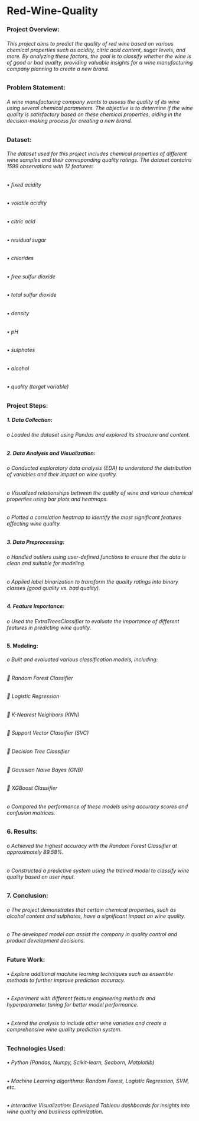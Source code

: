 # Red-Wine-Quality
### Project Overview: 
###### This project aims to predict the quality of red wine based on various chemical properties such as acidity, citric acid content, sugar levels, and more. By analyzing these factors, the goal is to classify whether the wine is of good or bad quality, providing valuable insights for a wine manufacturing company planning to create a new brand.

### Problem Statement: 
###### A wine manufacturing company wants to assess the quality of its wine using several chemical parameters. The objective is to determine if the wine quality is satisfactory based on these chemical properties, aiding in the decision-making process for creating a new brand.

### Dataset: 
###### The dataset used for this project includes chemical properties of different wine samples and their corresponding quality ratings. The dataset contains 1599 observations with 12 features:
###### •	fixed acidity
###### •	volatile acidity
###### •	citric acid
###### •	residual sugar
###### •	chlorides
###### •	free sulfur dioxide
###### •	total sulfur dioxide
###### •	density
###### •	pH
###### •	sulphates
###### •	alcohol
###### •	quality (target variable)


### Project Steps:
##### 1.	Data Collection:
###### o	Loaded the dataset using Pandas and explored its structure and content.
##### 2.	Data Analysis and Visualization:
###### o	Conducted exploratory data analysis (EDA) to understand the distribution of variables and their impact on wine quality.
###### o	Visualized relationships between the quality of wine and various chemical properties using bar plots and heatmaps.
###### o	Plotted a correlation heatmap to identify the most significant features affecting wine quality.
##### 3.	Data Preprocessing:
###### o	Handled outliers using user-defined functions to ensure that the data is clean and suitable for modeling.
###### o	Applied label binarization to transform the quality ratings into binary classes (good quality vs. bad quality).
##### 4.	Feature Importance:
###### o	Used the ExtraTreesClassifier to evaluate the importance of different features in predicting wine quality.

#### 5.	Modeling:
###### o	Built and evaluated various classification models, including:
###### 	Random Forest Classifier
###### 	Logistic Regression
###### 	K-Nearest Neighbors (KNN)
###### 	Support Vector Classifier (SVC)
###### 	Decision Tree Classifier
###### 	Gaussian Naive Bayes (GNB)
###### 	XGBoost Classifier
###### o	Compared the performance of these models using accuracy scores and confusion matrices.

### 6.	Results:
###### o	Achieved the highest accuracy with the Random Forest Classifier at approximately 89.58%.
###### o	Constructed a predictive system using the trained model to classify wine quality based on user input.

### 7.	Conclusion:
###### o	The project demonstrates that certain chemical properties, such as alcohol content and sulphates, have a significant impact on wine quality.
###### o	The developed model can assist the company in quality control and product development decisions.

### Future Work:
###### •	Explore additional machine learning techniques such as ensemble methods to further improve prediction accuracy.
###### •	Experiment with different feature engineering methods and hyperparameter tuning for better model performance.
###### •	Extend the analysis to include other wine varieties and create a comprehensive wine quality prediction system.

### Technologies Used:
###### •	Python (Pandas, Numpy, Scikit-learn, Seaborn, Matplotlib)
###### •	Machine Learning algorithms: Random Forest, Logistic Regression, SVM, etc.
###### •	Interactive Visualization: Developed Tableau dashboards for insights into wine quality and business optimization.

